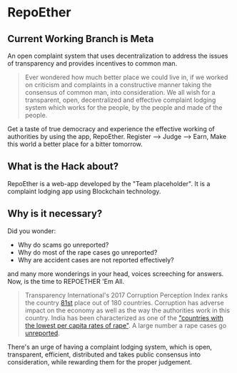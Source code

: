 # RepoEther

## Current Working Branch is Meta 

An open complaint system that uses decentralization to address the issues of transparency and provides incentives to common man. 

> Ever wondered how much better place we could live in, if we worked on criticism and complaints in a constructive manner taking the consensus of common man, into consideration. We all wish for a transparent, open, decentralized and effective complaint lodging system which works for the people, by the people and made of the people.  

Get a taste of true democracy and experience the effective working of authorities by using the app, RepoEther. Register --> Judge --> Earn, Make this world a better place for a bitter tomorrow.  

## What is the Hack about? 

RepoEther is a web-app developed by the "Team placeholder". It is a complaint lodging app using Blockchain technology.  

## Why is it necessary?  

Did you wonder: 

* Why do scams go unreported?  
* Why do most of the rape cases go unreported?  
* Why are accident cases are not reported effectively? 

and many more wonderings in your head, voices screeching for answers. Now, is the time to REPOETHER 'Em All.    

> Transparency International's 2017 Corruption Perception Index ranks the country [81st](https://en.wikipedia.org/wiki/Corruption_in_India) place out of 180 countries. Corruption has adverse impact on the economy as well as the way the authorities work in this country. India has been characterized as one of the ["countries with the lowest per capita rates of rape"](https://en.wikipedia.org/wiki/Rape_in_India). A large number a rape cases go [unreported](https://books.google.co.in/books?id=XsemDAAAQBAJ&pg=PT79&redir_esc=y#v=onepage&q&f=false). 

There's an urge of having a complaint lodging system, which is open, transparent, efficient, distributed and takes public consensus into consideration, while rewarding them for the proper judgement.    
